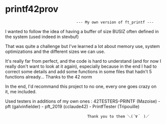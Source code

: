 # printf42prov

                                    --- My own version of ft_printf ---

I wanted to follow the idea of having a buffer of size BUSIZ often defined in the system (used indeed in stevbuf)

That was quite a challenge but I've learned a lot about memory use, system optimizations and the different sizes we can use.

It's really far from perfect, and the code is hard to understand (and for now I really don't want to look at it again), especially because in the end I had to correct some details and add some functions in some files that hadn't 5 functions already... Thanks to the 42 norm

In the end, I'd recommand this project to no one, every one goes crazy on it, me included.

Used testers in additions of my own ones : 42TESTERS-PRINTF (Mazoise) - pft (galvinfielder) - pft_2019 (cclaude42) - PrintfTester (Tripouille)

                                         Thank you to them ＼(´∀｀ )／

